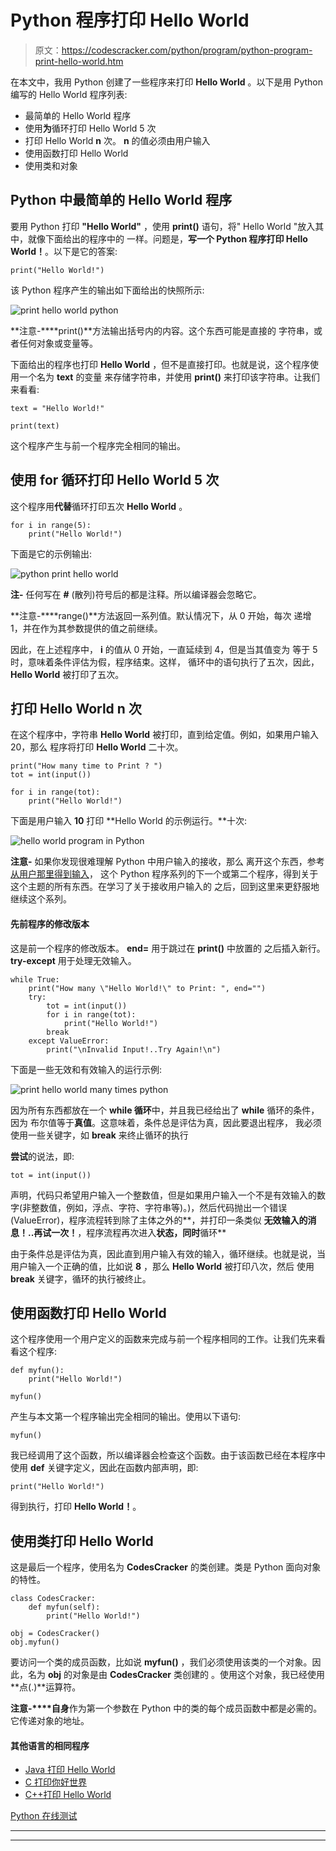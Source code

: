 # Python 程序打印 Hello World

> 原文：<https://codescracker.com/python/program/python-program-print-hello-world.htm>

在本文中，我用 Python 创建了一些程序来打印 **Hello World** 。以下是用 Python 编写的 Hello World 程序列表:

*   最简单的 Hello World 程序
*   使用**为**循环打印 Hello World 5 次
*   打印 Hello World **n** 次。 **n** 的值必须由用户输入
*   使用函数打印 Hello World
*   使用类和对象

## Python 中最简单的 Hello World 程序

要用 Python 打印 **"Hello World"** ，使用 **print()** 语句，将" Hello World "放入其中，就像下面给出的程序中的 一样。问题是，**写一个 Python 程序打印 Hello World！**。以下是它的答案:

```
print("Hello World!")
```

该 Python 程序产生的输出如下面给出的快照所示:

![print hello world python](img/397ee6589f93bbc0bb2544ac333480c6.png)

**注意-****print()**方法输出括号内的内容。这个东西可能是直接的 字符串，或者任何对象或变量等。

下面给出的程序也打印 **Hello World** ，但不是直接打印。也就是说，这个程序使用一个名为 **text** 的变量 来存储字符串，并使用 **print()** 来打印该字符串。让我们来看看:

```
text = "Hello World!"

print(text)
```

这个程序产生与前一个程序完全相同的输出。

## 使用 for 循环打印 Hello World 5 次

这个程序用**代替**循环打印五次 **Hello World** 。

```
for i in range(5):
    print("Hello World!")
```

下面是它的示例输出:

![python print hello world](img/fe5f94dddd3cada66fc8d236b371acd8.png)

**注-** 任何写在 **#** (散列)符号后的都是注释。所以编译器会忽略它。

**注意-****range()**方法返回一系列值。默认情况下，从 0 开始，每次 递增 1，并在作为其参数提供的值之前继续。

因此，在上述程序中， **i** 的值从 0 开始，一直延续到 4，但是当其值变为 等于 5 时，意味着条件评估为假，程序结束。这样， 循环中的语句执行了五次，因此， **Hello World** 被打印了五次。

## 打印 Hello World n 次

在这个程序中，字符串 **Hello World** 被打印，直到给定值。例如，如果用户输入 20，那么 程序将打印 **Hello World** 二十次。

```
print("How many time to Print ? ")
tot = int(input())

for i in range(tot):
    print("Hello World!")
```

下面是用户输入 **10** 打印 **Hello World 的示例运行。**十次:

![hello world program in Python](img/6df7ab60e5539c70d925bd2b4d15fa3a.png)

**注意-** 如果你发现很难理解 Python 中用户输入的接收，那么 离开这个东西，参考[从用户那里得到输入](/python/program/python-program-get-input-from-user.htm)， 这个 Python 程序系列的下一个或第二个程序，得到关于这个主题的所有东西。在学习了关于接收用户输入的 之后，回到这里来更舒服地继续这个系列。

#### 先前程序的修改版本

这是前一个程序的修改版本。 **end=** 用于跳过在 **print()** 中放置的 之后插入新行。 **try-except** 用于处理无效输入。

```
while True:
    print("How many \"Hello World!\" to Print: ", end="")
    try:
        tot = int(input())
        for i in range(tot):
            print("Hello World!")
        break
    except ValueError:
        print("\nInvalid Input!..Try Again!\n")
```

下面是一些无效和有效输入的运行示例:

![print hello world many times python](img/098c815fc38072214f635e1b0f928e5f.png)

因为所有东西都放在一个 **while 循环**中，并且我已经给出了 **while** 循环的条件，因为 布尔值等于**真值**。这意味着，条件总是评估为真，因此要退出程序， 我必须使用一些关键字，如 **break** 来终止循环的执行

**尝试**的说法，即:

```
tot = int(input())
```

声明，代码只希望用户输入一个整数值，但是如果用户输入一个不是有效输入的数字(非整数值，例如，浮点、字符、字符串等)。)，然后代码抛出一个错误(ValueError)，程序流程转到除了主体之外的**，并打印一条类似 **无效输入的消息！..再试一次！**，程序流程再次进入**状态，同时**循环**

由于条件总是评估为真，因此直到用户输入有效的输入，循环继续。也就是说，当用户输入一个正确的值，比如说 **8** ，那么 **Hello World** 被打印八次，然后 使用 **break** 关键字，循环的执行被终止。

## 使用函数打印 Hello World

这个程序使用一个用户定义的函数来完成与前一个程序相同的工作。让我们先来看看这个程序:

```
def myfun():
    print("Hello World!")

myfun()
```

产生与本文第一个程序输出完全相同的输出。使用以下语句:

```
myfun()
```

我已经调用了这个函数，所以编译器会检查这个函数。由于该函数已经在本程序中使用 **def** 关键字定义，因此在函数内部声明，即:

```
print("Hello World!")
```

得到执行，打印 **Hello World！**。

## 使用类打印 Hello World

这是最后一个程序，使用名为 **CodesCracker** 的类创建。类是 Python 面向对象的特性。

```
class CodesCracker:
    def myfun(self):
        print("Hello World!")

obj = CodesCracker()
obj.myfun()
```

要访问一个类的成员函数，比如说 **myfun()** ，我们必须使用该类的一个对象。因此，名为 **obj** 的对象是由 **CodesCracker** 类创建的 。使用这个对象，我已经使用**点(.)**运算符。

**注意-****自身**作为第一个参数在 Python 中的类的每个成员函数中都是必需的。它传递对象的地址。

#### 其他语言的相同程序

*   [Java 打印 Hello World](/java/program/java-program-print-hello-world.htm)
*   [C 打印你好世界](/c/program/c-program-print-hello-world.htm)
*   [C++打印 Hello World](/cpp/program/cpp-program-print-hello-world.htm)

[Python 在线测试](/exam/showtest.php?subid=10)

* * *

* * *